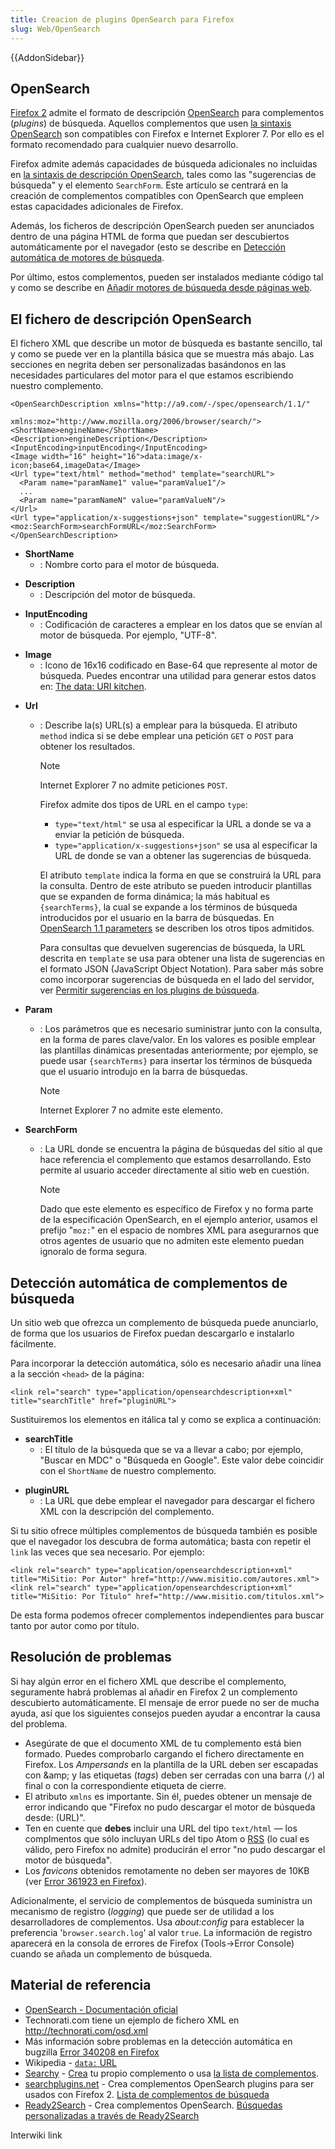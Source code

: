 ```yaml
---
title: Creacion de plugins OpenSearch para Firefox
slug: Web/OpenSearch
---
```


{{AddonSidebar}}

## OpenSearch

[Firefox 2](/es/Firefox_2) admite el formato de descripción [OpenSearch](http://opensearch.org/) para complementos (_plugins_) de búsqueda. Aquellos complementos que usen [la sintaxis OpenSearch](http://www.opensearch.org/Specifications/OpenSearch/1.1#OpenSearch_description_document) son compatibles con Firefox e Internet Explorer 7. Por ello es el formato recomendado para cualquier nuevo desarrollo.

Firefox admite además capacidades de búsqueda adicionales no incluidas en [la sintaxis de descripción OpenSearch](http://www.opensearch.org/Specifications/OpenSearch/1.1#OpenSearch_description_document), tales como las "sugerencias de búsqueda" y el elemento `SearchForm`. Este artículo se centrará en la creación de complementos compatibles con OpenSearch que empleen estas capacidades adicionales de Firefox.

Además, los ficheros de descripción OpenSearch pueden ser anunciados dentro de una página HTML de forma que puedan ser descubiertos automáticamente por el navegador (esto se describe en [Detección automática de motores de búsqueda](#Autodiscovery_of_search_plugins).

Por último, estos complementos, pueden ser instalados mediante código tal y como se describe en [Añadir motores de búsqueda desde páginas web](/es/A%c3%b1adir_motores_de_b%c3%basqueda_desde_p%c3%a1ginas_web).

## El fichero de descripción OpenSearch

El fichero XML que describe un motor de búsqueda es bastante sencillo, tal y como se puede ver en la plantilla básica que se muestra más abajo. Las secciones en negrita deben ser personalizadas basándonos en las necesidades particulares del motor para el que estamos escribiendo nuestro complemento.

```
<OpenSearchDescription xmlns="http://a9.com/-/spec/opensearch/1.1/"
                       xmlns:moz="http://www.mozilla.org/2006/browser/search/">
<ShortName>engineName</ShortName>
<Description>engineDescription</Description>
<InputEncoding>inputEncoding</InputEncoding>
<Image width="16" height="16">data:image/x-icon;base64,imageData</Image>
<Url type="text/html" method="method" template="searchURL">
  <Param name="paramName1" value="paramValue1"/>
  ...
  <Param name="paramNameN" value="paramValueN"/>
</Url>
<Url type="application/x-suggestions+json" template="suggestionURL"/>
<moz:SearchForm>searchFormURL</moz:SearchForm>
</OpenSearchDescription>
```

- **ShortName**
  - : Nombre corto para el motor de búsqueda.

<!---->

- **Description**
  - : Descripción del motor de búsqueda.

<!---->

- **InputEncoding**
  - : Codificación de caracteres a emplear en los datos que se envían al motor de búsqueda. Por ejemplo, "UTF-8".

<!---->

- **Image**
  - : Icono de 16x16 codificado en Base-64 que represente al motor de búsqueda. Puedes encontrar una utilidad para generar estos datos en: [The data: URI kitchen](http://software.hixie.ch/utilities/cgi/data/data).

<!---->

- **Url**

  - : Describe la(s) URL(s) a emplear para la búsqueda. El atributo `method` indica si se debe emplear una petición `GET` o `POST` para obtener los resultados.

    > [!NOTE]
    > Internet Explorer 7 no admite peticiones `POST`.

    Firefox admite dos tipos de URL en el campo `type`:

    - `type="text/html"` se usa al especificar la URL a donde se va a enviar la petición de búsqueda.
    - `type="application/x-suggestions+json"` se usa al especificar la URL de donde se van a obtener las sugerencias de búsqueda.

    El atributo `template` indica la forma en que se construirá la URL para la consulta. Dentro de este atributo se pueden introducir plantillas que se expanden de forma dinámica; la más habitual es `{searchTerms}`, la cual se expande a los términos de búsqueda introducidos por el usuario en la barra de búsquedas. En [OpenSearch 1.1 parameters](http://www.opensearch.org/Specifications/OpenSearch/1.1/Draft_3#OpenSearch_1.1_parameters) se describen los otros tipos admitidos.

    Para consultas que devuelven sugerencias de búsqueda, la URL descrita en `template` se usa para obtener una lista de sugerencias en el formato JSON (JavaScript Object Notation). Para saber más sobre como incorporar sugerencias de búsqueda en el lado del servidor, ver [Permitir sugerencias en los plugins de búsqueda](/es/Permitir_sugerencias_en_los_plugins_de_b%c3%basqueda).

<!---->

- **Param**

  - : Los parámetros que es necesario suministrar junto con la consulta, en la forma de pares clave/valor. En los valores es posible emplear las plantillas dinámicas presentadas anteriormente; por ejemplo, se puede usar `{searchTerms}` para insertar los términos de búsqueda que el usuario introdujo en la barra de búsquedas.

    > [!NOTE]
    > Internet Explorer 7 no admite este elemento.

- **SearchForm**

  - : La URL donde se encuentra la página de búsquedas del sitio al que hace referencia el complemento que estamos desarrollando. Esto permite al usuario acceder directamente al sitio web en cuestión.

    > [!NOTE]
    > Dado que este elemento es específico de Firefox y no forma parte de la especificación OpenSearch, en el ejemplo anterior, usamos el prefijo "`moz:`" en el espacio de nombres XML para asegurarnos que otros agentes de usuario que no admiten este elemento puedan ignoralo de forma segura.

## Detección automática de complementos de búsqueda

Un sitio web que ofrezca un complemento de búsqueda puede anunciarlo, de forma que los usuarios de Firefox puedan descargarlo e instalarlo fácilmente.

Para incorporar la detección automática, sólo es necesario añadir una línea a la sección `<head>` de la página:

```
<link rel="search" type="application/opensearchdescription+xml" title="searchTitle" href="pluginURL">
```

Sustituiremos los elementos en itálica tal y como se explica a continuación:

- **searchTitle**
  - : El título de la búsqueda que se va a llevar a cabo; por ejemplo, "Buscar en MDC" o "Búsqueda en Google". Este valor debe coincidir con el `ShortName` de nuestro complemento.

<!---->

- **pluginURL**
  - : La URL que debe emplear el navegador para descargar el fichero XML con la descripción del complemento.

Si tu sitio ofrece múltiples complementos de búsqueda también es posible que el navegador los descubra de forma automática; basta con repetir el `link` las veces que sea necesario. Por ejemplo:

```
<link rel="search" type="application/opensearchdescription+xml" title="MiSitio: Por Autor" href="http://www.misitio.com/autores.xml">
<link rel="search" type="application/opensearchdescription+xml" title="MiSitio: Por Título" href="http://www.misitio.com/titulos.xml">
```

De esta forma podemos ofrecer complementos independientes para buscar tanto por autor como por título.

## Resolución de problemas

Si hay algún error en el fichero XML que describe el complemento, seguramente habrá problemas al añadir en Firefox 2 un complemento descubierto automáticamente. El mensaje de error puede no ser de mucha ayuda, así que los siguientes consejos pueden ayudar a encontrar la causa del problema.

- Asegúrate de que el documento XML de tu complemento está bien formado. Puedes comprobarlo cargando el fichero directamente en Firefox. Los _Ampersands_ en la plantilla de la URL deben ser escapadas con \&amp; y las etiquetas (_tags_) deben ser cerradas con una barra (`/`) al final o con la correspondiente etiqueta de cierre.
- El atributo `xmlns` es importante. Sin él, puedes obtener un mensaje de error indicando que "Firefox no pudo descargar el motor de búsqueda desde: (URL)".
- Ten en cuente que **debes** incluir una URL del tipo `text/html` — los complmentos que sólo incluyan URLs del tipo Atom o [RSS](/es/RSS) (lo cual es válido, pero Firefox no admite) producirán el error "no pudo descargar el motor de búsqueda".
- Los _favicons_ obtenidos remotamente no deben ser mayores de 10KB (ver [Error 361923 en Firefox](https://bugzil.la/361923)).

Adicionalmente, el servicio de complementos de búsqueda suministra un mecanismo de registro (_logging_) que puede ser de utilidad a los desarrolladores de complementos. Usa _about:config_ para establecer la preferencia '`browser.search.log`' al valor `true`. La información de registro aparecerá en la consola de errores de Firefox (Tools->Error Console) cuando se añada un complemento de búsqueda.

## Material de referencia

- [OpenSearch - Documentación oficial](http://opensearch.org/)
- Technorati.com tiene un ejemplo de fichero XML en <http://technorati.com/osd.xml>
- Más información sobre problemas en la detección automática en bugzilla [Error 340208 en Firefox](https://bugzil.la/340208)
- Wikipedia - [`data:` URL](http://es.wikipedia.org/wiki/Data:_URL)
- [Searchy](http://searchy.protecus.de/) - [Crea](http://searchy.protecus.de/en/add2.php) tu propio complemento o usa [la lista de complementos](http://searchy.protecus.de/en/searchbox-add-ons.php).
- [searchplugins.net](http://www.searchplugins.net) - Crea complementos OpenSearch plugins para ser usados con Firefox 2. [Lista de complementos de búsqueda](http://www.searchplugins.net/pluginlist.aspx)
- [Ready2Search](http://ready.to/search/en/) - Crea complementos OpenSearch. [Búsquedas personalizadas a través de Ready2Search](http://ready.to/search/make/en_make_plugin.htm)

Interwiki link

